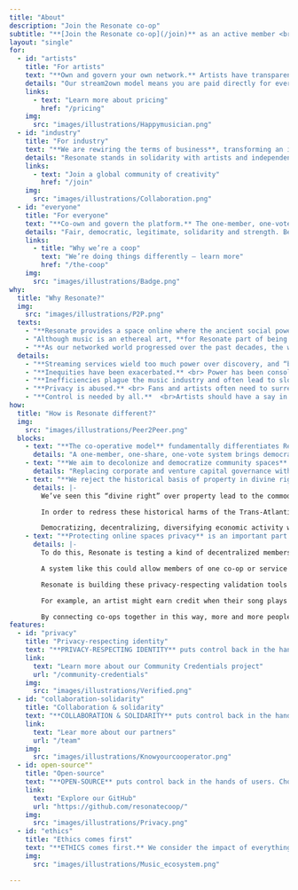 ```yaml
---
title: "About"
description: "Join the Resonate co-op"
subtitle: "**[Join the Resonate co-op](/join)** as an active member <br>to benefit from:"
layout: "single"
for:
  - id: "artists"
    title: "For artists"
    text: "**Own and govern your own network.** Artists have transparency and agency with power in the direction and decision making." 
    details: "Our stream2own model means you are paid directly for every play, at greater rates than corporate platforms, and our model protects against click farms and playlist payola. Music and artists come first at Resonate, not advertisers and shareholders."
    links:
      - text: "Learn more about pricing"
        href: "/pricing"
    img:
      src: "images/illustrations/Happymusician.png"
  - id: "industry"
    title: "For industry"
    text: "**We are rewiring the terms of business**, transforming an industry that’s currently based on exclusivity and inequity into one based on openness, transparency, and collaboration." 
    details: "Resonate stands in solidarity with artists and independent labels fighting the commodification of music and the excessive profits of the majors and tech giants."
    links:
      - text: "Join a global community of creativity"
        href: "/join"
    img:
      src: "images/illustrations/Collaboration.png"
  - id: "everyone"
    title: "For everyone"
    text: "**Co-own and govern the platform.** The one-member, one-vote system gives everyone a voice, and supports the community with deeply considered, core values."
    details: "Fair, democratic, legitimate, solidarity and strength. Better insight, more minds, better decisions. Value built for our stakeholders, not an investor exit windfall. We have regular member and volunteer meetings where you can contribute to the decision making and progress of the platform etc. Initiatives made in our members forum become the development of the platform."
    links:
      - title: "Why we’re a coop"
        text: "We’re doing things differently — learn more"
        href: "/the-coop"      
    img:
      src: "images/illustrations/Badge.png"
why:
  title: "Why Resonate?"
  img:
    src: "images/illustrations/P2P.png"
  texts:
    - "**Resonate provides a space online where the ancient social power of music can connect people** to organize and trade resources in ‘digital dignity’ without the market pressure for ever-increasing profits, data surveillance and resource extraction."
    - "Although music is an ethereal art, **for Resonate part of being ‘human-powered’ means being concerned for the physical health of people’s bodies, minds and material environments**. We are therefore greatly inspired by how Repaired Nations focuses on social relations to the life-giving land and concrete conditions of ‘rootedness’."
    - "**As our networked world progressed over the past decades, the way people listen to music changed drastically.** The current result is an unsustainable corporate controlled streaming model of value extraction that can’t support the independent music industry ecosystem long-term and is designed to be opaque and inequitable."
  details:
    - "**Streaming services wield too much power over discovery, and “big pool” methods of splitting royalties are unfair and inequitable.** <br> Music has been turned into content, and fans into passive consumers. Artists are immaterial to these companies who serve and centre their advertisers and shareholders. Fake plays and payola game the system and degrade culture."
    - "**Inequities have been exacerbated.** <br> Power has been consolidated not in the hands of creators, but in those of dominant tech companies, platform capitalists and major labels. Independent artists find themselves competing on an unlevel playfield against artists backed by labels who own the very system they are forced to be a part of."    
    - "**Inefficiencies plague the music industry and often lead to slow, inaccurate royalty payouts.** <br> Artists suffer from a complete lack of transparency from payments and stream royalty rates to the working of algorithms and playlisting."
    - "**Privacy is abused.** <br> Fans and artists often need to surrender personal information to stay informed and have become the product, as companies harvest vast amounts of data on individuals, often with bare knowledge or consent."
    - "**Control is needed by all.**  <br>Artists should have a say in how their music is distributed, listeners should have control over how their data is used. Instead of accepting the crumbs from the billion dollar banquets of big tech, artists and creators whose work is the backbone of the success of these platforms deserve a seat at the table and a share of the pie."
how:
  title: "How is Resonate different?"
  img:
    src: "images/illustrations/Peer2Peer.png"
  blocks:
    - text: "**The co-operative model** fundamentally differentiates Resonate from other services."
      details: "A one-member, one-share, one-vote system brings democracy to the platform, and gives all active members and artists a voice."
    - text: "**We aim to decolonize and democratize community spaces** and creative channels that are currently the domain of private capital."
      details: "Replacing corporate and venture capital governance with co-operative services to build accountability across communities. Providing a model for growing the reach and depth of intentional local cultural life support while building security against speculation, hostile takeover and market pressure."
    - text: "**We reject the historical basis of property in divine right** and human supremacy in ecological relations."
      details: |-
        We’ve seen this “divine right” over property lead to the commodification and extraction of not only most of the Earth’s life support systems, but has also led to the birth of human commodities.

        In order to redress these historical harms of the Trans-Atlantic Slave Trade, colonisation, the creation of ‘underdeveloped peoples,’ the genocide of Indigenous Peoples, among others, we must engage and align ourselves with dispossessed communities constructing a visionary-life affirming economy because we realise that these historical harms were fundamental the expansion and success of our modern-day extractive economy.

        Democratizing, decentralizing, diversifying economic activity while also lessening consumption, and (re)distributing resources and power further helps us move in right relationship not only with one another, but with this planet.
    - text: "**Protecting online spaces privacy** is an important part of keeping them safe for people."
      details: |-
        To do this, Resonate is testing a kind of decentralized membership or [Community Credentials](/community-credentials) that allows co-op memberships, special purchases and simple agreements between Members to be validated without exposing the private data of the people involved. 

        A system like this could allow members of one co-op or service to be recognized by others without personal information being exposed or stored in centralized databases. 

        Resonate is building these privacy-respecting validation tools to help co-operatives work together. We imagine a future with many life supporting services provided by different co-ops sharing this kind of safe authentication. 

        For example, an artist might earn credit when their song plays in a co-op coffee shop. Then they could exchange their music earnings as credits for food at a co-op store, or rehearsal space at a land trust, or other services at a time bank in their neighborhood. 

        By connecting co-ops together in this way, more and more people might have the opportunity to use spaces and services that are democratically-owned and managed. We might begin to inhabit a completely ‘co-operative lifestyle’ without the online tracking and data profiling common today.
features:
  - id: "privacy"
    title: "Privacy-respecting identity"
    text: "**PRIVACY-RESPECTING IDENTITY** puts control back in the hands of users. Choose who your data is shared with and how; verify your identity without exposing sensitive information, or surveillance."
    link: 
      text: "Learn more about our Community Credentials project"
      url: "/community-credentials"
    img:
      src: "images/illustrations/Verified.png"
  - id: "collaboration-solidarity"
    title: "Collaboration & solidarity"
    text: "**COLLABORATION & SOLIDARITY** puts control back in the hands of users. Choose who your data is shared with and how; verify your identity without exposing sensitive information, or surveillance."
    link: 
      text: "Lear more about our partners"
      url: "/team"
    img:
      src: "images/illustrations/Knowyourcooperator.png"
  - id: open-source""
    title: "Open-source"
    text: "**OPEN-SOURCE** puts control back in the hands of users. Choose who your data is shared with and how; verify your identity without exposing sensitive information, or surveillance."
    link: 
      text: "Explore our GitHub"
      url: "https://github.com/resonatecoop/"
    img:
      src: "images/illustrations/Privacy.png"
  - id: "ethics"
    title: "Ethics comes first"
    text: "**ETHICS comes first.** We consider the impact of everything that we do, from ensuring our operation is environmentally-friendly to making an effort to build an inclusive platform, globally, for communities disadvantaged by big streaming and historically abused by Captialism and Colonialism."
    img:
      src: "images/illustrations/Music_ecosystem.png"

---
```

